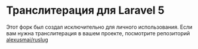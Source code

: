 # Транслитерация для Laravel 5

Этот форк был создал исключительно для личного использования.
Если вам нужна транслитерация в вашем проекте, посмотрите репозиторий [alexusmai/ruslug](https://github.com/alexusmai/ruslug)
